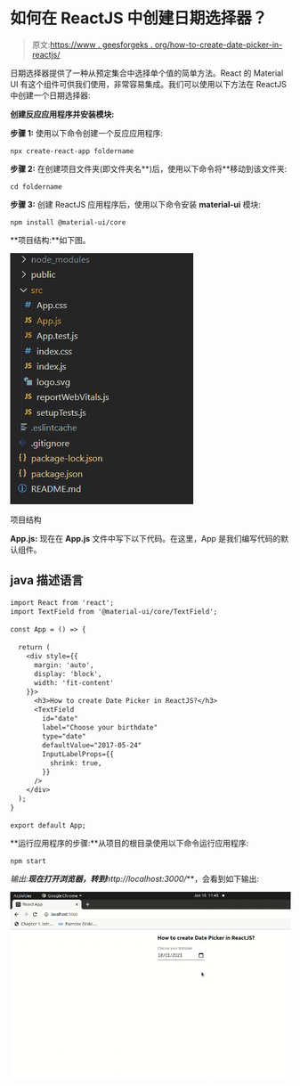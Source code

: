 # 如何在 ReactJS 中创建日期选择器？

> 原文:[https://www . geesforgeks . org/how-to-create-date-picker-in-reactjs/](https://www.geeksforgeeks.org/how-to-create-date-picker-in-reactjs/)

日期选择器提供了一种从预定集合中选择单个值的简单方法。React 的 Material UI 有这个组件可供我们使用，非常容易集成。我们可以使用以下方法在 ReactJS 中创建一个日期选择器:

**创建反应应用程序并安装模块:**

**步骤 1:** 使用以下命令创建一个反应应用程序:

```
npx create-react-app foldername
```

**步骤 2:** 在创建项目文件夹(即文件夹名**)后，使用以下命令将**移动到该文件夹:

```
cd foldername
```

**步骤 3:** 创建 ReactJS 应用程序后，使用以下命令安装 **material-ui** 模块:

```
npm install @material-ui/core
```

**项目结构:**如下图。

![](img/f04ae0d8b722a9fff0bd9bd138b29c23.png)

项目结构

**App.js:** 现在在 **App.js** 文件中写下以下代码。在这里，App 是我们编写代码的默认组件。

## java 描述语言

```
import React from 'react';
import TextField from '@material-ui/core/TextField';

const App = () => {

  return (
    <div style={{
      margin: 'auto',
      display: 'block',
      width: 'fit-content'
    }}>
      <h3>How to create Date Picker in ReactJS?</h3>
      <TextField
        id="date"
        label="Choose your birthdate"
        type="date"
        defaultValue="2017-05-24"
        InputLabelProps={{
          shrink: true,
        }}
      />
    </div>
  );
}

export default App;
```

**运行应用程序的步骤:**从项目的根目录使用以下命令运行应用程序:

```
npm start
```

**输出:**现在打开浏览器，转到***http://localhost:3000/***，会看到如下输出:

![](img/75239f1e9267dd2948049657c9f1ea87.png)